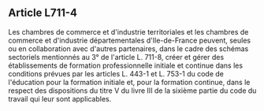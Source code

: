 Article L711-4
----
Les chambres de commerce et d'industrie territoriales et les chambres de
commerce et d'industrie départementales d'Ile-de-France peuvent, seules ou en
collaboration avec d'autres partenaires, dans le cadre des schémas sectoriels
mentionnés au 3° de l'article L. 711-8, créer et gérer des établissements de
formation professionnelle initiale et continue dans les conditions prévues par
les articles L. 443-1 et L. 753-1 du code de l'éducation pour la formation
initiale et, pour la formation continue, dans le respect des dispositions du
titre V du livre III de la sixième partie du code du travail qui leur sont
applicables.
